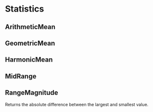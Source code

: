 # Statistics

## ArithmeticMean

## GeometricMean

## HarmonicMean

## MidRange

## RangeMagnitude
Returns the absolute difference between the largest and smallest value.